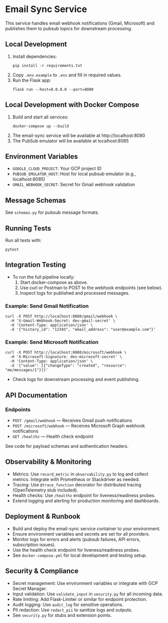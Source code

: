 # Email Sync Service

This service handles email webhook notifications (Gmail, Microsoft) and publishes them to pubsub topics for downstream processing.

## Local Development

1. Install dependencies:
   ```
   pip install -r requirements.txt
   ```
2. Copy `.env.example` to `.env` and fill in required values.
3. Run the Flask app:
   ```
   flask run --host=0.0.0.0 --port=8080
   ```

## Local Development with Docker Compose

1. Build and start all services:
   ```
   docker-compose up --build
   ```
2. The email-sync service will be available at http://localhost:8080
3. The PubSub emulator will be available at localhost:8085

## Environment Variables
- `GOOGLE_CLOUD_PROJECT`: Your GCP project ID
- `PUBSUB_EMULATOR_HOST`: Host for local pubsub emulator (e.g., localhost:8085)
- `GMAIL_WEBHOOK_SECRET`: Secret for Gmail webhook validation

## Message Schemas
See `schemas.py` for pubsub message formats. 

## Running Tests

Run all tests with:
```
pytest
``` 

## Integration Testing

- To run the full pipeline locally:
  1. Start docker-compose as above.
  2. Use curl or Postman to POST to the webhook endpoints (see below).
  3. Inspect logs for published and processed messages.

### Example: Send Gmail Notification
```
curl -X POST http://localhost:8080/gmail/webhook \
  -H 'X-Gmail-Webhook-Secret: dev-gmail-secret' \
  -H 'Content-Type: application/json' \
  -d '{"history_id": "12345", "email_address": "user@example.com"}'
```

### Example: Send Microsoft Notification
```
curl -X POST http://localhost:8080/microsoft/webhook \
  -H 'X-Microsoft-Signature: dev-microsoft-secret' \
  -H 'Content-Type: application/json' \
  -d '{"value": [{"changeType": "created", "resource": "me/messages/1"}]}'
```

- Check logs for downstream processing and event publishing. 

## API Documentation

### Endpoints
- `POST /gmail/webhook` — Receives Gmail push notifications
- `POST /microsoft/webhook` — Receives Microsoft Graph webhook notifications
- `GET /healthz` — Health check endpoint

See code for payload schemas and authentication headers.

## Observability & Monitoring

- Metrics: Use `record_metric` in `observability.py` to log and collect metrics. Integrate with Prometheus or Stackdriver as needed.
- Tracing: Use `@trace_function` decorator for distributed tracing (OpenTelemetry stub included).
- Health checks: Use `/healthz` endpoint for liveness/readiness probes.
- Extend logging and alerting for production monitoring and dashboards.

## Deployment & Runbook

- Build and deploy the email-sync service container to your environment.
- Ensure environment variables and secrets are set for all providers.
- Monitor logs for errors and alerts (pubsub failures, API errors, subscription issues).
- Use the health check endpoint for liveness/readiness probes.
- See `docker-compose.yml` for local development and testing setup. 

## Security & Compliance

- Secret management: Use environment variables or integrate with GCP Secret Manager.
- Input validation: Use `validate_input` in `security.py` for all incoming data.
- Rate limiting: Add Flask-Limiter or similar for endpoint protection.
- Audit logging: Use `audit_log` for sensitive operations.
- PII redaction: Use `redact_pii` to sanitize logs and outputs.
- See `security.py` for stubs and extension points. 